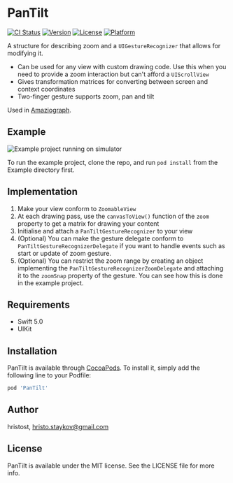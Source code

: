 # PanTilt

[![CI Status](https://img.shields.io/travis/hristost/PanTilt.svg?style=flat)](https://travis-ci.org/hristost/PanTilt)
[![Version](https://img.shields.io/cocoapods/v/PanTilt.svg?style=flat)](https://cocoapods.org/pods/PanTilt)
[![License](https://img.shields.io/cocoapods/l/PanTilt.svg?style=flat)](https://cocoapods.org/pods/PanTilt)
[![Platform](https://img.shields.io/cocoapods/p/PanTilt.svg?style=flat)](https://cocoapods.org/pods/PanTilt)

A structure for describing zoom and a `UIGestureRecognizer` that allows for modifying it.

* Can be used for any view with custom drawing code. Use this when you need to provide a zoom interaction but can't afford a `UIScrollView`
* Gives transformation matrices for converting between screen and context coordinates
* Two-finger gesture supports zoom, pan and tilt

Used in [Amaziograph](https://amaziograph.com).

## Example
![Example project running on simulator](https://github.com/hristost/PanTilt/raw/master/demo.gif)


To run the example project, clone the repo, and run `pod install` from the Example directory first.

## Implementation

1. Make your view conform to `ZoomableView`
2. At each drawing pass, use the `canvasToView()` function of the `zoom` property to get a matrix for drawing your content
3. Initialise and attach a  `PanTiltGestureRecognizer` to your view
4. (Optional) You can make the gesture delegate conform to `PanTiltGestureRecognizerDelegate` if you want to handle events such 
as start or update of zoom gesture. 
5. (Optional) You can restrict the zoom range by creating an object implementing the `PanTiltGestureRecognizerZoomDelegate` and 
attaching it to the `zoomSnap` property of the gesture. You can see how this is done in the example project.

## Requirements
* Swift 5.0
* UIKit

## Installation

PanTilt is available through [CocoaPods](https://cocoapods.org). To install
it, simply add the following line to your Podfile:

```ruby
pod 'PanTilt'
```

## Author

hristost, hristo.staykov@gmail.com

## License

PanTilt is available under the MIT license. See the LICENSE file for more info.
